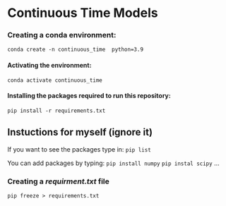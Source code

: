 # Continuous Time Models

### Creating a conda environment:
`conda create -n continuous_time  python=3.9`
#### Activating the environment:
`conda activate continuous_time` 
#### Installing the packages required to run this repository:
`pip install -r requirements.txt`







## Instuctions for myself (ignore it)
If you want to see the packages type in:
`pip list` 

You can add packages by typing:
`pip install numpy`
`pip instal scipy`
...
### Creating a *requirment.txt* file
`pip freeze > requirements.txt`
